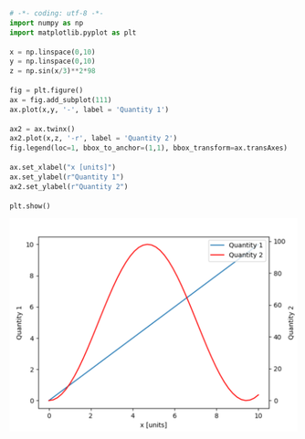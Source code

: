 ```python
# -*- coding: utf-8 -*-
import numpy as np
import matplotlib.pyplot as plt

x = np.linspace(0,10)
y = np.linspace(0,10)
z = np.sin(x/3)**2*98

fig = plt.figure()
ax = fig.add_subplot(111)
ax.plot(x,y, '-', label = 'Quantity 1')

ax2 = ax.twinx()
ax2.plot(x,z, '-r', label = 'Quantity 2')
fig.legend(loc=1, bbox_to_anchor=(1,1), bbox_transform=ax.transAxes)

ax.set_xlabel("x [units]")
ax.set_ylabel(r"Quantity 1")
ax2.set_ylabel(r"Quantity 2")

plt.show()
```

![](https://raw.githubusercontent.com/fray-hao/images/master/20190331102304.png)